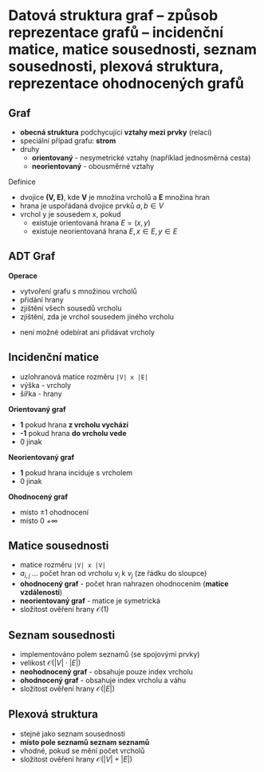 # Datová struktura graf – způsob reprezentace grafů – incidenční matice, matice sousednosti, seznam sousednosti, plexová struktura, reprezentace ohodnocených grafů

## Graf

- **obecná struktura** podchycující **vztahy mezi prvky** (relaci)
- speciální případ grafu: **strom**
- druhy
	- **orientovaný** - nesymetrické vztahy (například jednosměrná cesta)
	- **neorientovaný** - obousměrné vztahy

Definice
- dvojice **(V, E)**, kde **V** je množina vrcholů a **E** množina hran
- hrana je uspořádaná dvojice prvků $a, b \in V$
- vrchol y je sousedem x, pokud
	- existuje orientovaná hrana $E = (x, y)$
	- existuje neorientovaná hrana $E, x \in E, y \in E$

## ADT Graf

**Operace**
- vytvoření grafu s množinou vrcholů
- přidání hrany
- zjištění všech sousedů vrcholu
- zjištění, zda je vrchol sousedem jiného vrcholu
+ není možné odebírat ani přidávat vrcholy

## Incidenční matice

- uzlohranová matice rozměru `|V| x |E|`
- výška - vrcholy
- šířka - hrany

**Orientovaný graf**
- **1** pokud hrana **z vrcholu vychází**
- **-1** pokud hrana **do vrcholu vede**
- 0 jinak

**Neorientovaný graf**
- **1** pokud hrana inciduje s vrcholem
- 0 jinak

**Ohodnocený graf**
- místo $\pm 1$ ohodnocení
- místo 0 $+\infty$

## Matice sousednosti

- matice rozměru `|V| x |V|`
- $a_{i,j}$ ... počet hran od vrcholu $v_{i}$ k $v_{j}$ (ze řádku do sloupce)
- **ohodnocený graf** - počet hran nahrazen ohodnocením (**matice vzdáleností**)
- **neorientovaný graf** - matice je symetrická
- složitost ověření hrany $\mathcal{O}(1)$

## Seznam sousednosti

- implementováno polem seznamů (se spojovými prvky)
- velikost $\mathcal{O}(|V|\cdot|E|)$
- **neohodnocený graf** - obsahuje pouze index vrcholu
- **ohodnocený graf** - obsahuje index vrcholu a váhu
- složitost ověření hrany $\mathcal{O}(|E|)$

## Plexová struktura

- stejné jako seznam sousednosti
- **místo pole seznamů seznam seznamů**
- vhodné, pokud se mění počet vrcholů
- složitost ověření hrany $\mathcal{O}(|V| + |E|)$